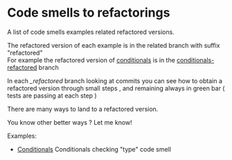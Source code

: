 # Code smells to refactorings

A list of code smells examples related refactored versions.
  
The refactored version of each example is in the related branch with suffix "refactored"  
For example the refactored version of [conditionals] is in the [conditionals-refactored] branch 
 
In each *_refactored* branch looking at commits you can see how to obtain a refactored version through
small steps , and remaining always in green bar ( tests are passing at each  step )

There are many ways to land to a refactored version.  

You know other better ways ? Let me know!

Examples:
  - [Conditionals]    Conditionals checking "type" code smell

[conditionals]: <https://github.com/rmarioo/smells-to-refactoring/tree/master/conditionals>
[conditionals-refactored]: <https://github.com/rmarioo/smells-to-refactoring/tree/conditional_refactored/conditionals>

